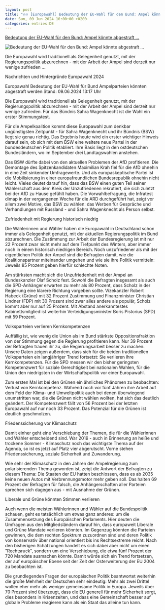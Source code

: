 ```yaml
---
layout: post
title: "🔥🔥 [Europawahl] Bedeutung der EU-Wahl für den Bund: Ampel könnte abgestraft ..."
date: Sun, 09 Jun 2024 10:00:00 +0200
categories: entries DE
---
```

[Bedeutung der EU-Wahl für den Bund: Ampel könnte abgestraft ...](https://www.tagesschau.de/europawahl/europawahl-folgen-parteien-deutschland-schoenenborn-100.html)

![Bedeutung der EU-Wahl für den Bund: Ampel könnte abgestraft ...](https://images.tagesschau.de/image/98371129-0c7a-47b2-89e9-51f79ea227e1/AAABjDmEWE0/AAABjwnlFvA/16x9-1280/habeck-scholz-lindner-132.jpg)

Die Europawahl wird traditionell als Gelegenheit genutzt, mit der Regierungspolitik abzurechnen - mit der Arbeit der Ampel sind derzeit nur wenige zufrieden ...

Nachrichten und Hintergründe Europawahl 2024

Europawahl Bedeutung der EU-Wahl für Bund Ampelparteien könnten abgestraft werden Stand: 09.06.2024 13:17 Uhr

Die Europawahl wird traditionell als Gelegenheit genutzt, mit der Regierungspolitik abzurechnen - mit der Arbeit der Ampel sind derzeit nur wenige zufrieden. Für das Bündnis Sahra Wagenknecht ist die Wahl ein erster Stimmungstest.

Für die Ampelkoalition kommt diese Europawahl zum denkbar ungünstigsten Zeitpunkt - für Sahra Wagenknecht und ihr Bündnis (BSW) liegt sie genau richtig. Das Ergebnis heute wird ein erster wichtiger Hinweis darauf sein, ob sich mit dem BSW eine weitere neue Partei in der bundesdeutschen Politik etabliert. Ihre Basis liegt in den ostdeutschen Bundesländern, wo im September drei Landtagswahlen anstehen.

Das BSW dürfte dabei von den aktuellen Problemen der AfD profitieren. Die Demontage des Spitzenkandidaten Maximilian Krah fiel für die AfD ohnehin in eine Zeit sinkender Umfragewerte. Und als europaskeptische Partei ist die Mobilisierung in einer europafreundlichen Bundesrepublik ohnehin nicht leicht. Vieles deutet darauf hin, dass das BSW einen guten Teil seiner Wählerschaft aus dem Kreis der Unzufriedenen rekrutiert, die sich zuletzt bei der AfD zu Hause gefühlt haben. Die Vorwahlbefragung, die Infratest dimap in der vergangenen Woche für die ARD durchgeführt hat, zeigt vor allem zwei Motive, das BSW zu wählen: das Werben für Gespräche und Verhandlungen mit Russland - und Sahra Wagenknecht als Person selbst.

Zufriedenheit mit Regierung historisch niedrig

Die Wählerinnen und Wähler haben die Europawahl in Deutschland schon immer als Gelegenheit genutzt, mit der aktuellen Regierungspolitik im Bund abzurechnen. Die Zustimmung zur Arbeit der Bundesregierung ist mit nur 22 Prozent zwar nicht mehr auf dem Tiefpunkt des Winters, aber immer noch in einem historisch niedrigen Bereich. Noch unzufriedener als mit der eigentlichen Politik der Ampel sind die Befragten damit, wie die Koalitionspartner miteinander umgehen und wie sie ihre Politik vermitteln: Jeweils 85 Prozent geben hierfür schlechte Noten.

Am stärksten macht sich die Unzufriedenheit mit der Ampel an Bundeskanzler Olaf Scholz fest. Sowohl die Befragten insgesamt als auch die SPD-Anhänger erwarten zu mehr als 80 Prozent, dass Scholz in der Regierung eine klarere Richtung vorgeben sollte. Vizekanzler Robert Habeck (Grüne) mit 32 Prozent Zustimmung und Finanzminister Christian Lindner (FDP) mit 30 Prozent sind zwar alles andere als populär, Scholz kommt aber nur auf 25 Prozent. Mit Abstand anerkanntestes Kabinettsmitglied ist weiterhin Verteidigungsminister Boris Pistorius (SPD) mit 59 Prozent.

Volksparteien verlieren Kernkompetenzen

Auffällig ist, wie wenig die Union als im Bund stärkste Oppositionsfraktion von der Stimmung gegen die Regierung profitieren kann. Nur 39 Prozent der Befragten trauen ihr zu, die Regierungsarbeit besser zu machen. Unsere Daten zeigen außerdem, dass sich für die beiden traditionellen Volksparteien ein langjähriger Trend fortsetzt: Sie verlieren ihre Kernkompetenzen. Für die SPD messen wir den bisher geringsten Kompetenzwert für soziale Gerechtigkeit bei nationalen Wahlen, für die Union den niedrigsten in der Wirtschaftspolitik vor einer Europawahl.

Zum ersten Mal ist bei den Grünen ein ähnliches Phänomen zu beobachten: Verlust von Kernkompetenz. Während noch vor fünf Jahren ihre Arbeit auf dem Feld der Klima- und Umweltpolitik auch bei denen überwiegend unumstritten war, die die Grünen nicht wählen wollten, hat sich das deutlich geändert. Der Kompetenzwert fällt von 56 Prozent bei der letzten Europawahl auf nur noch 33 Prozent. Das Potenzial für die Grünen ist deutlich geschmolzen.

Friedenssicherung vor Klimaschutz

Damit einher geht eine Verschiebung der Themen, die für die Wählerinnen und Wähler entscheidend sind. War 2019 - auch in Erinnerung an heiße und trockene Sommer - Klimaschutz noch das wichtigste Thema auf der Agenda, so ist es jetzt auf Platz vier abgerutscht. Vorne stehen Friedenssicherung, soziale Sicherheit und Zuwanderung.

Wie sehr der Klimaschutz in den Jahren der Ampelregierung zum polarisierenden Thema geworden ist, zeigt die Antwort der Befragten zu diesem Thema: Die Staaten der EU hatten beschlossen, dass es ab 2035 keine neuen Autos mit Verbrennungsmotor mehr geben soll. Das halten 69 Prozent der Befragten für falsch, die Anhängerschaften aller Parteien sprechen sich dagegen aus - mit Ausnahme der Grünen.

Liberale und Grüne könnten Stimmen verlieren

Auch wenn die meisten Wählerinnen und Wähler auf die Bundespolitik schauen, geht es tatsächlich um etwas ganz anderes: um die Zusammensetzung des Europäischen Parlaments. Hier deuten die Umfragen aus den Mitgliedsländern darauf hin, dass europaweit Liberale und Grüne Mandate verlieren könnten. Im Gegenzug könnten die Parteien gewinnen, die dem rechten Spektrum zuzuordnen sind und deren Politik von konservativ über national orientiert bis ins Rechtsextreme reicht. Nach den bisherigen Schätzungen handelt es sich dabei aber nicht um einen "Rechtsruck", sondern um eine Verschiebung, die etwa fünf Prozent der 720 Mandate ausmachen könnte. Damit würde sich ein Trend fortsetzen, der auf europäischer Ebene seit der Zeit der Osterweiterung der EU 2004 zu beobachten ist.

Die grundlegenden Fragen der europäischen Politik beantwortet weiterhin die große Mehrheit der Deutschen sehr eindeutig: Mehr als zwei Drittel wollen eher mehr als weniger gemeinsame Politik in Europa. Jeweils über 70 Prozent sind überzeugt, dass die EU generell für mehr Sicherheit sorgt, dies besonders in Krisenzeiten, und dass eine Gemeinschaft besser auf globale Probleme reagieren kann als ein Staat das alleine tun kann.

